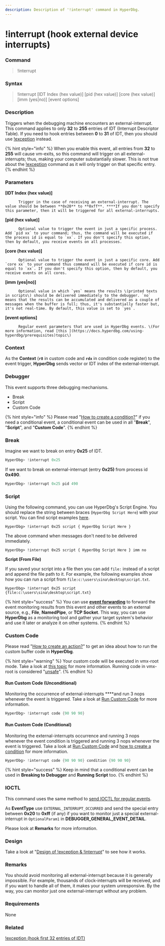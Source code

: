```yaml
---
description: Description of '!interrupt' command in HyperDbg.
---
```


# !interrupt \(hook external device interrupts\)

### Command

> !interrupt

### Syntax

> !interrupt \[IDT Index \(hex value\)\] \[pid \(hex value\)\] \[core \(hex value\)\] \[imm \(yes\|no\)\] \[event options\]

### Description

Triggers when the debugging machine encounters an external-interrupt. This command applies to only **32** to **255** entries of IDT \(Interrupt Descriptor Table\). If you need to hook entries between **0** to **31** of IDT, then you should use [!exception](https://docs.hyperdbg.com/commands/extension-commands/exception) instead.

{% hint style="info" %}
When you enable this event, all entries from **32** to **255** will cause vm-exits, so this command will trigger on all external-interrupts; thus, making your computer substantially slower. This is not true about the [!exception](https://docs.hyperdbg.com/commands/extension-commands/exception) command as it will only trigger on that specific entry.
{% endhint %}

### Parameters

**\[IDT Index \(hex value\)\]**

          Trigger in the case of receiving an external-interrupt. The value should be between **0x20** to **0xff**. ****If you don't specify this parameter, then it will be triggered for all external-interrupts.

**\[pid \(hex value\)\]**

          Optional value to trigger the event in just a specific process. Add `pid xx` to your command; thus, the command will be executed if the process id is equal to `xx`. If you don't specify this option, then by default, you receive events on all processes.

**\[core \(hex value\)\]**

          Optional value to trigger the event in just a specific core. Add `core xx` to your command thus command will be executed if core id is equal to `xx`. If you don't specify this option, then by default, you receive events on all cores.

**\[imm \(yes\|no\)\]**

          Optional value in which `yes` means the results \(printed texts in scripts\) should be delivered immediately to the debugger. `no` means that the results can be accumulated and delivered as a couple of messages when the buffer is full; thus, it's substantially faster but, it's not real-time. By default, this value is set to `yes`.

**\[event options\]**

          Regular event parameters that are used in HyperDbg events. \(For more information, read [this ](https://docs.hyperdbg.com/using-hyperdbg/prerequisites)topic\)

### Context

As the **Context** \(**`r8`** in custom code and **`rdx`** in condition code register\) to the event trigger, **HyperDbg** sends vector or IDT index of the external-interrupt.

### Debugger

This event supports three debugging mechanisms.

* Break
* Script
* Custom Code

{% hint style="info" %}
Please read  "[How to create a condition?](https://docs.hyperdbg.com/using-hyperdbg/prerequisites/how-to-create-a-condition)" if you need a conditional event, a conditional event can be used in all "**Break**", "**Script**", and "**Custom Code**".
{% endhint %}

### Break

Imagine we want to break on entry **0x25** of IDT.

```c
HyperDbg> !interrupt 0x25
```

If we want to break on external-interrupt \(entry **0x25\)** from process id **0x490**.

```c
HyperDbg> !interrupt 0x25 pid 490
```

### Script

Using the following command, you can use HyperDbg's Script Engine. You should replace the string between braces \(`HyperDbg Script Here`\) with your script. You can find script examples [here](https://docs.hyperdbg.com/commands/scripting-language/examples). 

```
HyperDbg> !interrupt 0x25 script { HyperDbg Script Here }
```

The above command when messages don't need to be delivered immediately.

```
HyperDbg> !interrupt 0x25 script { HyperDbg Script Here } imm no
```

**Script \(From File\)**

If you saved your script into a file then you can add `file:` instead of a script and append the file path to it. For example, the following examples show how you can run a script from `file:c:\users\sina\desktop\script.txt`. 

```
HyperDbg> !interrupt 0x25 script {file:c:\users\sina\desktop\script.txt}
```

{% hint style="success" %}
You can use [**event forwarding**](https://docs.hyperdbg.com/tips-and-tricks/misc/event-forwarding) to forward the event monitoring results from this event and other events to an external source, e.g., **File**, **NamedPipe**, or **TCP Socket**. This way, you can use **HyperDbg** as a monitoring tool and gather your target system's behavior and use it later or analyze it on other systems.
{% endhint %}

### Custom Code

Please read  "[How to create an action?](https://docs.hyperdbg.com/using-hyperdbg/prerequisites/how-to-create-an-action)" to get an idea about how to run the custom buffer code in **HyperDbg**.

{% hint style="warning" %}
Your custom code will be executed in vmx-root mode. Take a look at [this topic](https://docs.hyperdbg.com/tips-and-tricks/considerations/vmx-root-mode-vs-vmx-non-root-mode) for more information. Running code in vmx-root is considered "[unsafe](https://docs.hyperdbg.com/tips-and-tricks/considerations/the-unsafe-behavior)".
{% endhint %}

#### Run Custom Code \(Unconditional\)

Monitoring the occurrence of external-interrupts ****and run 3 nops whenever the event is triggered. Take a look at [Run Custom Code](https://docs.hyperdbg.com/using-hyperdbg/prerequisites/how-to-create-an-action#run-custom-codes) for more information.

```c
HyperDbg> !interrupt code {90 90 90}
```

#### Run Custom Code \(Conditional\)

Monitoring the external-interrupts occurrence and running 3 nops whenever the event condition is triggered and running 3 nops whenever the event is triggered. Take a look at [Run Custom Code](https://docs.hyperdbg.com/using-hyperdbg/prerequisites/how-to-create-an-action#run-custom-codes) and [how to create a condition](https://docs.hyperdbg.com/using-hyperdbg/prerequisites/how-to-create-a-condition) for more information.

```c
HyperDbg> !interrupt code {90 90 90} condition {90 90 90}
```

{% hint style="success" %}
Keep in mind that a conditional event can be used in **Breaking to Debugger** and **Running Script** too.
{% endhint %}

### IOCTL

This command uses the same method to [send IOCTL for regular events](https://docs.hyperdbg.com/design/debugger-internals/ioctl-requests-for-events). 

As **EventType** use `EXTERNAL_INTERRUPT_OCCURRED` and send the special entry between **0x20** to **0xff** \(if any\) if you want to monitor just a special external-interrupt in `OptionalParam1` in  **DEBUGGER\_GENERAL\_EVENT\_DETAIL**.

Please look at **Remarks** for more information.

### Design

Take a look at "[Design of !exception & !interrupt](https://docs.hyperdbg.com/design/features/vmm-module/design-of-exception-and-interrupt)" to see how it works.

### **Remarks**

You should avoid monitoring all external-interrupt because it is generally impossible. For example, thousands of clock-interrupts will be received, and if you want to handle all of them, it makes your system unresponsive. By the way, you can monitor just one external-interrupt without any problem.

### Requirements

None

### Related

[!exception \(hook first 32 entries of IDT\)](https://docs.hyperdbg.com/commands/extension-commands/exception)

